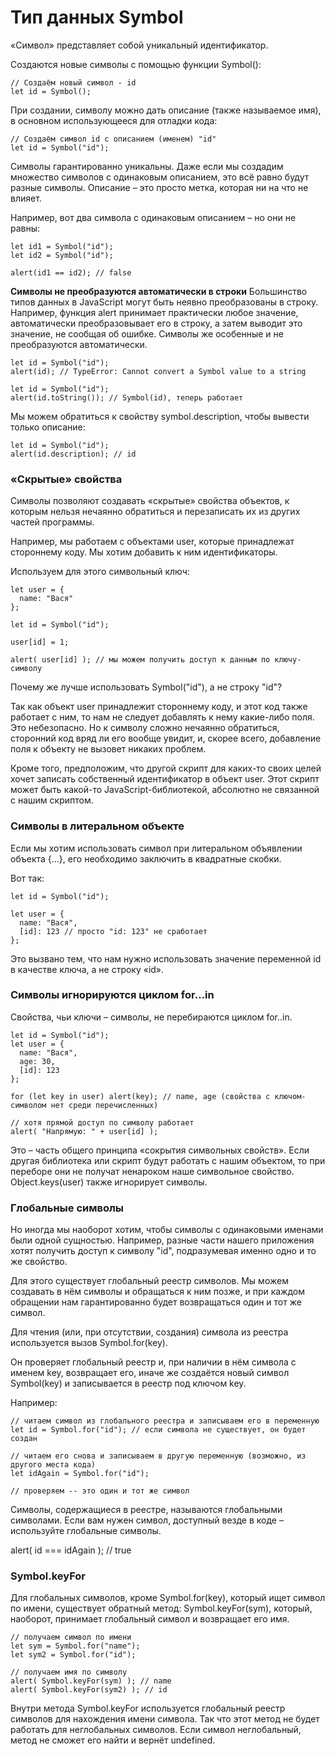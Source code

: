 # Тип данных Symbol
«Символ» представляет собой уникальный идентификатор.

Создаются новые символы с помощью функции Symbol():

```
// Создаём новый символ - id
let id = Symbol();
```

При создании, символу можно дать описание (также называемое имя), в основном использующееся для отладки кода:
```
// Создаём символ id с описанием (именем) "id"
let id = Symbol("id");
```

Символы гарантированно уникальны. Даже если мы создадим множество символов с одинаковым описанием, это всё равно будут разные символы. Описание – это просто метка, которая ни на что не влияет.

Например, вот два символа с одинаковым описанием – но они не равны:
```
let id1 = Symbol("id");
let id2 = Symbol("id");

alert(id1 == id2); // false
```

**Символы не преобразуются автоматически в строки**
Большинство типов данных в JavaScript могут быть неявно преобразованы в строку. Например, функция alert принимает практически любое значение, автоматически преобразовывает его в строку, а затем выводит это значение, не сообщая об ошибке. Символы же особенные и не преобразуются автоматически.

```
let id = Symbol("id");
alert(id); // TypeError: Cannot convert a Symbol value to a string
```

```
let id = Symbol("id");
alert(id.toString()); // Symbol(id), теперь работает
```

Мы можем обратиться к свойству symbol.description, чтобы вывести только описание:
```
let id = Symbol("id");
alert(id.description); // id
```

### «Скрытые» свойства

Символы позволяют создавать «скрытые» свойства объектов, к которым нельзя нечаянно обратиться и перезаписать их из других частей программы.

Например, мы работаем с объектами user, которые принадлежат стороннему коду. Мы хотим добавить к ним идентификаторы.

Используем для этого символьный ключ:

```
let user = {
  name: "Вася"
};

let id = Symbol("id");

user[id] = 1;

alert( user[id] ); // мы можем получить доступ к данным по ключу-символу
```

Почему же лучше использовать Symbol("id"), а не строку "id"?

Так как объект user принадлежит стороннему коду, и этот код также работает с ним, то нам не следует добавлять к нему какие-либо поля. Это небезопасно. Но к символу сложно нечаянно обратиться, сторонний код вряд ли его вообще увидит, и, скорее всего, добавление поля к объекту не вызовет никаких проблем.

Кроме того, предположим, что другой скрипт для каких-то своих целей хочет записать собственный идентификатор в объект user. Этот скрипт может быть какой-то JavaScript-библиотекой, абсолютно не связанной с нашим скриптом.

### Символы в литеральном объекте
Если мы хотим использовать символ при литеральном объявлении объекта {...}, его необходимо заключить в квадратные скобки.

Вот так:
```
let id = Symbol("id");

let user = {
  name: "Вася",
  [id]: 123 // просто "id: 123" не сработает
};
```

Это вызвано тем, что нам нужно использовать значение переменной id в качестве ключа, а не строку «id».

### Символы игнорируются циклом for…in
Свойства, чьи ключи – символы, не перебираются циклом for..in.

```
let id = Symbol("id");
let user = {
  name: "Вася",
  age: 30,
  [id]: 123
};

for (let key in user) alert(key); // name, age (свойства с ключом-символом нет среди перечисленных)

// хотя прямой доступ по символу работает
alert( "Напрямую: " + user[id] );
```
Это – часть общего принципа «сокрытия символьных свойств». Если другая библиотека или скрипт будут работать с нашим объектом, то при переборе они не получат ненароком наше символьное свойство. Object.keys(user) также игнорирует символы.

### Глобальные символы

Но иногда мы наоборот хотим, чтобы символы с одинаковыми именами были одной сущностью. Например, разные части нашего приложения хотят получить доступ к символу "id", подразумевая именно одно и то же свойство.

Для этого существует глобальный реестр символов. Мы можем создавать в нём символы и обращаться к ним позже, и при каждом обращении нам гарантированно будет возвращаться один и тот же символ.

Для чтения (или, при отсутствии, создания) символа из реестра используется вызов Symbol.for(key).

Он проверяет глобальный реестр и, при наличии в нём символа с именем key, возвращает его, иначе же создаётся новый символ Symbol(key) и записывается в реестр под ключом key.

Например:
```
// читаем символ из глобального реестра и записываем его в переменную
let id = Symbol.for("id"); // если символа не существует, он будет создан

// читаем его снова и записываем в другую переменную (возможно, из другого места кода)
let idAgain = Symbol.for("id");

// проверяем -- это один и тот же символ
```

Символы, содержащиеся в реестре, называются глобальными символами. Если вам нужен символ, доступный везде в коде – используйте глобальные символы.

alert( id === idAgain ); // true

### Symbol.keyFor
Для глобальных символов, кроме Symbol.for(key), который ищет символ по имени, существует обратный метод: Symbol.keyFor(sym), который, наоборот, принимает глобальный символ и возвращает его имя.

```
// получаем символ по имени
let sym = Symbol.for("name");
let sym2 = Symbol.for("id");

// получаем имя по символу
alert( Symbol.keyFor(sym) ); // name
alert( Symbol.keyFor(sym2) ); // id
```

Внутри метода Symbol.keyFor используется глобальный реестр символов для нахождения имени символа. Так что этот метод не будет работать для неглобальных символов. Если символ неглобальный, метод не сможет его найти и вернёт undefined.
